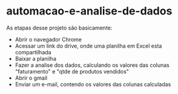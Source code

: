 # automacao-e-analise-de-dados
As etapas desse projeto são basicamente:
- Abrir o navegador Chrome
- Acessar um link do drive, onde uma planilha em Excel esta compartilhada
- Baixar a planilha
- Fazer a analise dos dados, calculando os valores das colunas "faturamento" e "qtde de produtos vendidos"
- Abrir o gmail
- Enviar um e-mail, contendo os valores das colunas calculadas

